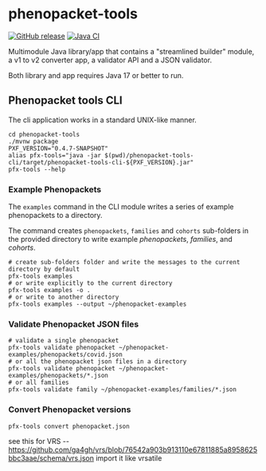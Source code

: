 # phenopacket-tools

[![GitHub release](https://img.shields.io/github/release/phenopackets/phenopacket-tools.svg)](https://github.com/phenopackets/phenopacket-tools/releases)
[![Java CI](https://github.com/phenopackets/phenopacket-tools/workflows/Java%20CI/badge.svg)](https://github.com/phenopackets/phenopacket-tools/actions/workflows/main.yml)

Multimodule Java library/app that contains a "streamlined builder" module, a v1 to v2 converter app, a validator API and a JSON validator. 

Both library and app requires Java 17 or better to run.

## Phenopacket tools CLI

The cli application works in a standard UNIX-like manner. 

```shell
cd phenopacket-tools
./mvnw package
PXF_VERSION="0.4.7-SNAPSHOT"
alias pfx-tools="java -jar $(pwd)/phenopacket-tools-cli/target/phenopacket-tools-cli-${PXF_VERSION}.jar"
pfx-tools --help
```

### Example Phenopackets
The ``examples`` command in the CLI module writes a series of example phenopackets to a directory.

The command creates `phenopackets`, `families` and `cohorts` sub-folders in the provided directory to write 
example *phenopackets*, *families*, and *cohorts*.

```shell
# create sub-folders folder and write the messages to the current directory by default
pfx-tools examples
# or write explicitly to the current directory
pfx-tools examples -o .
# or write to another directory
pfx-tools examples --output ~/phenopacket-examples
```

### Validate Phenopacket JSON files

```shell
# validate a single phenopacket 
pfx-tools validate phenopacket ~/phenopacket-examples/phenopackets/covid.json
# or all the phenopacket json files in a directory
pfx-tools validate phenopacket ~/phenopacket-examples/phenopackets/*.json
# or all families
pfx-tools validate family ~/phenopacket-examples/families/*.json
```

### Convert Phenopacket versions

```shell
pfx-tools convert phenopacket.json
```


see this for VRS -- https://github.com/ga4gh/vrs/blob/76542a903b913110e67811885a8958625bbc3aae/schema/vrs.json
import it like vrsatile